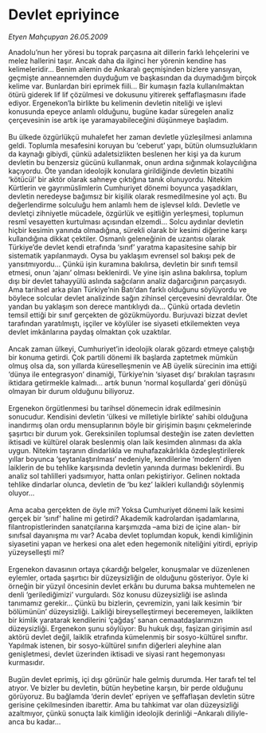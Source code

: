 # Devlet epriyince

*Etyen Mahçupyan 26.05.2009*

<div class="taraf_structure_2col_1zq">
<div class="margen_n">



 <p>Anadolu’nun her yöresi bu toprak parçasına ait dillerin farklı lehçelerini ve melez hallerini taşır. Ancak daha da ilginci her yörenin kendine has kelimeleridir... Benim ailemin de Ankaralı geçmişinden bizlere yansıyan, geçmişte anneannemden duyduğum ve başkasından da duymadığım birçok kelime var. Bunlardan biri eprimek fiili... Bir kumaşın fazla kullanılmaktan ötürü giderek lif lif çözülmesi ve dokusunu yitirerek şeffaflaşmasını ifade ediyor. Ergenekon’la birlikte bu kelimenin devletin niteliği ve işlevi konusunda epeyce anlamlı olduğunu, bugüne kadar süregelen analiz çerçevesinin ise artık işe yaramayabileceğini düşünmeye başladım. <br/><br/>Bu ülkede özgürlükçü muhalefet her zaman devletle yüzleşilmesi anlamına geldi. Toplumla mesafesini koruyan bu ‘ceberut’ yapı, bütün olumsuzlukların da kaynağı gibiydi, çünkü adaletsizlikten beslenen her kişi ya da kurum devletin bu benzersiz gücünü kullanmak, onun ardına sığınmak kolaycılığına kaçıyordu. Öte yandan ideolojik konulara girildiğinde devletin bizatihi ‘kötücül’ bir aktör olarak sahneye çıktığına tanık olunuyordu. Nitekim Kürtlerin ve gayrımüslimlerin Cumhuriyet dönemi boyunca yaşadıkları, devletin neredeyse bağımsız bir kişilik olarak resmedilmesine yol açtı. Bu değerlendirme solculuğu hem anlamlı hem de işlevsel kıldı. Devletle ve devletçi zihniyetle mücadele, özgürlük ve eşitliğin yerleşmesi, toplumun resmî vesayetten kurtulması açısından elzemdi... Solcu aydınlar devletin hiçbir kesimin yanında olmadığına, sürekli olarak bir kesimi diğerine karşı kullandığına dikkat çektiler. Osmanlı geleneğinin de uzantısı olarak Türkiye’de devlet kendi etrafında ‘sınıf’ yaratma kapasitesine sahip bir sistematik yapılanmaydı. Oysa bu yaklaşım evrensel sol bakışı pek de yansıtmıyordu... Çünkü işin kuramına bakılırsa, devletin bir sınıfı temsil etmesi, onun ‘ajanı’ olması beklenirdi. Ve yine işin aslına bakılırsa, toplum dışı bir devlet tahayyülü aslında sağcıların analiz dağarcığının parçasıydı. Ama tarihsel arka plan Türkiye’nin Batı’dan farklı olduğunu söylüyordu ve böylece solcular devlet analizinde sağın zihinsel çerçevesini devraldılar. Öte yandan bu yaklaşım son derece mantıklıydı da... Çünkü ortada devletin temsil ettiği bir sınıf gerçekten de gözükmüyordu. Burjuvazi bizzat devlet tarafından yaratılmıştı, işçiler ve köylüler ise siyaseti etkilemekten veya devlet imkânlarına paydaş olmaktan çok uzaktılar. <br/><br/>Ancak zaman ülkeyi, Cumhuriyet’in ideolojik olarak gözardı etmeye çalıştığı bir konuma getirdi. Çok partili dönemi ilk başlarda zaptetmek mümkün olmuş olsa da, son yıllarda küreselleşmenin ve AB üyelik sürecinin ima ettiği ‘dünya ile entegrasyon’ dinamiği, Türkiye’nin ‘siyaset dışı’ bırakılan taşrasını iktidara getirmekle kalmadı... artık bunun ‘normal koşullarda’ geri dönüşü olmayan bir durum olduğunu biliyoruz. <br/><br/>Ergenekon örgütlenmesi bu tarihsel dönemecin idrak edilmesinin sonucudur. Kendisini devletin ‘ülkesi ve milletiyle birlikte’ sahibi olduğuna inandırmış olan ordu mensuplarının böyle bir girişimin başını çekmelerinde şaşırtıcı bir durum yok. Gereksinilen toplumsal desteğin ise zaten devletten iktisadi ve kültürel olarak beslenmiş olan laik kesimden alınması da akla uygun. Nitekim taşranın dindarlıkla ve muhafazakârlıkla özdeşleştirilerek yıllar boyunca ‘şeytanlaştırılması’ nedeniyle, kendilerine ‘modern’ diyen laiklerin de bu tehlike karşısında devletin yanında durması beklenirdi. Bu analiz sol tahlilleri yadsımıyor, hatta onları pekiştiriyor. Gelinen noktada tehlike dindarlar olunca, devletin de ‘bu kez’ laikleri kullandığı söylenmiş oluyor... <br/><br/>Ama acaba gerçekten de öyle mi? Yoksa Cumhuriyet dönemi laik kesimi gerçek bir ‘sınıf’ haline mi getirdi? Akademik kadrolardan işadamlarına, filantropistlerinden sanatçılarına karşımızda –ama bizi de içine alan- bir sınıfsal dayanışma mı var? Acaba devlet toplumdan kopuk, kendi kimliğinin siyasetini yapan ve herkesi ona alet eden hegemonik niteliğini yitirdi, epriyip yüzeyselleşti mi? <br/><br/>Ergenekon davasının ortaya çıkardığı belgeler, konuşmalar ve düzenlenen eylemler, ortada şaşırtıcı bir düzeysizliğin de olduğunu gösteriyor. Öyle ki örneğin bir yüzyıl öncesinin devlet erkânı bu duruma baksa muhtemelen ne denli ‘gerilediğimizi’ vurgulardı. Söz konusu düzeysizliği ise aslında tanımamız gerekir... Çünkü bu bizlerin, çevremizin, yani laik kesimin ‘bir bölümünün’ düzeysizliği. Laikliği bireyselleştirmeyi beceremeyen, laiklikten bir kimlik yaratarak kendilerini ‘çağdaş’ sanan cemaatdaşlarımızın düzeysizliği. Ergenekon şunu söylüyor: Bu hukuk dışı, faşizan girişimin asıl aktörü devlet değil, laiklik etrafında kümelenmiş bir sosyo-kültürel sınıftır. Yapılmak istenen, bir sosyo-kültürel sınıfın diğerleri aleyhine alan genişletmesi, devlet üzerinden iktisadi ve siyasi rant hegemonyası kurmasıdır. <br/><br/>Bugün devlet eprimiş, içi dışı görünür hale gelmiş durumda. Her tarafı tel tel atıyor. Ve bizler bu devletin, bütün heybetine karşın, bir perde olduğunu görüyoruz. Bu bağlamda ‘derin devlet’ epriyen ve şeffaflaşan devletin sütre gerisine çekilmesinden ibarettir. Ama bu tahkimat var olan düzeysizliği azaltmıyor, çünkü sonuçta laik kimliğin ideolojik derinliği –Ankaralı diliyle- anca bu kadar...</p>
<br/>
<br/>
<br/>



<br/>


<div id="taraf_not">
</div>

</div>


</div>
